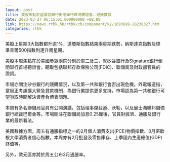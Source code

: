 ```yaml
---
layout: post
title: 美股焦點於國會就銀行倒閉舉行首場聽證會、通脹數據
date: 2023-03-27 06:15:01.000000000 +08:00
link: https://news.rthk.hk/rthk/ch/component/k2/1693699-20230327.htm
categories: rthk
---
```


美股上星期3大指數都升逾1%，道瓊斯指數結束兩星期跌勢，納斯達克指數及標準普爾500指數則連升兩星期。

美股本周焦點在於美國參眾兩院分別於周二及三，就矽谷銀行及Signature銀行倒閉舉行首場聽證會，聽取包括聯邦存款保險公司(FDIC)、聯儲局及財政部官員的證詞。

市場亦關注矽谷銀行的競購情況，以及第一共和銀行會否出現危機。外電報道指，當局正考慮擴大緊急貸款機制，為銀行業提供更多支持，市場認為第一共和銀行可望爭取時間解決資產負債表問題。

本周有多名聯儲局官員有公開演講，包括理事傑斐遜、沃勒，以及里士滿聯邦儲備銀行總裁巴爾金等。市場關注在聯儲局加息0.25厘後，官員對經濟、通脹及銀行業的最新看法。

美國數據方面，周五有通脹指標之一的2月個人消費支出(PCE)物價指數、3月密歇根大學消費者信心指數，本周亦有2月批發及零售庫存、上季國內生產總值(GDP)終值等。

另外，歐元區亦將於周五公布3月通脹率。
